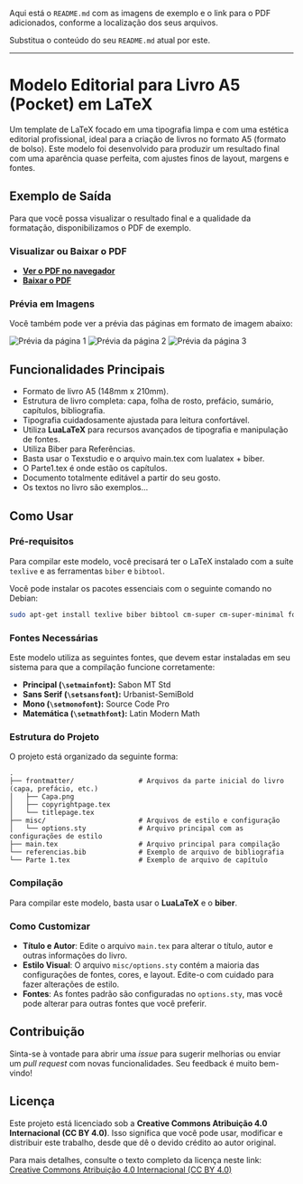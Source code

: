 Aqui está o `README.md` com as imagens de exemplo e o link para o PDF adicionados, conforme a localização dos seus arquivos.

Substitua o conteúdo do seu `README.md` atual por este.

-----

# Modelo Editorial para Livro A5 (Pocket) em LaTeX

Um template de LaTeX focado em uma tipografia limpa e com uma estética editorial profissional, ideal para a criação de livros no formato A5 (formato de bolso). Este modelo foi desenvolvido para produzir um resultado final com uma aparência quase perfeita, com ajustes finos de layout, margens e fontes.

## Exemplo de Saída

Para que você possa visualizar o resultado final e a qualidade da formatação, disponibilizamos o PDF de exemplo.

### Visualizar ou Baixar o PDF

* [**Ver o PDF no navegador**](Resultado%20exemplo/exemplo-saida.pdf)
* [**Baixar o PDF**](Resultado%20exemplo/exemplo-saida.pdf)

### Prévia em Imagens

Você também pode ver a prévia das páginas em formato de imagem abaixo:

![Prévia da página 1](Resultado%20exemplo/Preview1.png)
![Prévia da página 2](Resultado%20exemplo/Preview2.png)
![Prévia da página 3](Resultado%20exemplo/Preview3.png)


## Funcionalidades Principais

  * Formato de livro A5 (148mm x 210mm).
  * Estrutura de livro completa: capa, folha de rosto, prefácio, sumário, capítulos, bibliografia.
  * Tipografia cuidadosamente ajustada para leitura confortável.
  * Utiliza **LuaLaTeX** para recursos avançados de tipografia e manipulação de fontes.
  * Utiliza Biber para Referências.
  * Basta usar o Texstudio e o arquivo main.tex com lualatex + biber.
  * O Parte1.tex é onde estão os capítulos.
  * Documento totalmente editável a partir do seu gosto.
  * Os textos no livro são exemplos...

## Como Usar

### Pré-requisitos

Para compilar este modelo, você precisará ter o LaTeX instalado com a suíte `texlive` e as ferramentas `biber` e `bibtool`.

Você pode instalar os pacotes essenciais com o seguinte comando no Debian:

```bash
sudo apt-get install texlive biber bibtool cm-super cm-super-minimal fonts-adf-accanthis fonts-adf-berenis fonts-adf-gillius fonts-adf-universalis fonts-adobe-sourcesans3 fonts-cabin fonts-cantarell fonts-clear-sans fonts-comfortaa fonts-comic-neue fonts-croscore fonts-crosextra-caladea fonts-crosextra-carlito fonts-dejavu-core fonts-dejavu-extra fonts-dejavu-mono fonts-droid-fallback fonts-ebgaramond-extra fonts-font-awesome fonts-freefont-otf fonts-freefont-ttf fonts-gfs-artemisia fonts-gfs-baskerville fonts-gfs-complutum fonts-gfs-didot fonts-gfs-neohellenic fonts-gfs-olga fonts-gfs-porson fonts-gfs-solomos fonts-go fonts-hack fonts-inter fonts-lato fonts-liberation fonts-liberation-sans-narrow fonts-linuxlibertine fonts-lmodern fonts-lobster fonts-lobstertwo fonts-noto fonts-noto-cjk fonts-noto-cjk-extra fonts-noto-color-emoji fonts-noto-core fonts-noto-extra fonts-noto-mono fonts-noto-ui-core fonts-noto-ui-extra fonts-noto-unhinted fonts-oflb-asana-math fonts-open-sans fonts-opensymbol fonts-paratype fonts-quicksand fonts-roboto-slab fonts-roboto-unhinted fonts-sil-andika fonts-sil-charis fonts-sil-gentium fonts-sil-gentium-basic fonts-sil-gentiumplus fonts-sil-gentiumplus-compact fonts-stix fonts-symbola fonts-texgyre fonts-texgyre-math fonts-tuffy fonts-urw-base35 latex-make latexmk libbibtex-parser-perl liblatex-tounicode-perl libtext-bibtex-perl lmodern preview-latex-style texlive-base texlive-bibtex-extra texlive-binaries texlive-extra-utils texlive-font-utils texlive-fonts-extra texlive-fonts-extra-links texlive-fonts-recommended texlive-formats-extra texlive-humanities texlive-lang-english texlive-lang-greek texlive-lang-portuguese texlive-latex-base texlive-latex-extra texlive-latex-recommended texlive-luatex texlive-metapost texlive-pictures texlive-plain-generic texlive-publishers texlive-science texlive-xetex
```

### Fontes Necessárias

Este modelo utiliza as seguintes fontes, que devem estar instaladas em seu sistema para que a compilação funcione corretamente:

  * **Principal (`\setmainfont`):** Sabon MT Std
  * **Sans Serif (`\setsansfont`):** Urbanist-SemiBold
  * **Mono (`\setmonofont`):** Source Code Pro
  * **Matemática (`\setmathfont`):** Latin Modern Math

### Estrutura do Projeto

O projeto está organizado da seguinte forma:

```
.
├── frontmatter/                # Arquivos da parte inicial do livro (capa, prefácio, etc.)
│   ├── Capa.png
│   ├── copyrightpage.tex
│   └── titlepage.tex
├── misc/                       # Arquivos de estilo e configuração
│   └── options.sty             # Arquivo principal com as configurações de estilo
├── main.tex                    # Arquivo principal para compilação
└── referencias.bib             # Exemplo de arquivo de bibliografia
└── Parte 1.tex                 # Exemplo de arquivo de capítulo
```

### Compilação

Para compilar este modelo, basta usar o **LuaLaTeX** e o **biber**.

### Como Customizar

  * **Título e Autor**: Edite o arquivo `main.tex` para alterar o título, autor e outras informações do livro.
  * **Estilo Visual**: O arquivo `misc/options.sty` contém a maioria das configurações de fontes, cores, e layout. Edite-o com cuidado para fazer alterações de estilo.
  * **Fontes**: As fontes padrão são configuradas no `options.sty`, mas você pode alterar para outras fontes que você preferir.

## Contribuição

Sinta-se à vontade para abrir uma *issue* para sugerir melhorias ou enviar um *pull request* com novas funcionalidades. Seu feedback é muito bem-vindo\!

## Licença

Este projeto está licenciado sob a **Creative Commons Atribuição 4.0 Internacional (CC BY 4.0)**. Isso significa que você pode usar, modificar e distribuir este trabalho, desde que dê o devido crédito ao autor original.

Para mais detalhes, consulte o texto completo da licença neste link: [Creative Commons Atribuição 4.0 Internacional (CC BY 4.0)](https://creativecommons.org/licenses/by/4.0/deed.pt_BR)

